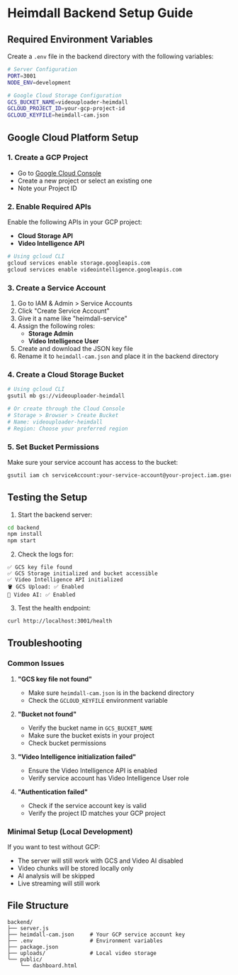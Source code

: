 # Heimdall Backend Setup Guide

## Required Environment Variables

Create a `.env` file in the backend directory with the following variables:

```bash
# Server Configuration
PORT=3001
NODE_ENV=development

# Google Cloud Storage Configuration
GCS_BUCKET_NAME=videouploader-heimdall
GCLOUD_PROJECT_ID=your-gcp-project-id
GCLOUD_KEYFILE=heimdall-cam.json
```

## Google Cloud Platform Setup

### 1. Create a GCP Project
- Go to [Google Cloud Console](https://console.cloud.google.com/)
- Create a new project or select an existing one
- Note your Project ID

### 2. Enable Required APIs
Enable the following APIs in your GCP project:
- **Cloud Storage API**
- **Video Intelligence API**

```bash
# Using gcloud CLI
gcloud services enable storage.googleapis.com
gcloud services enable videointelligence.googleapis.com
```

### 3. Create a Service Account
1. Go to IAM & Admin > Service Accounts
2. Click "Create Service Account"
3. Give it a name like "heimdall-service"
4. Assign the following roles:
   - **Storage Admin**
   - **Video Intelligence User**
5. Create and download the JSON key file
6. Rename it to `heimdall-cam.json` and place it in the backend directory

### 4. Create a Cloud Storage Bucket
```bash
# Using gcloud CLI
gsutil mb gs://videouploader-heimdall

# Or create through the Cloud Console
# Storage > Browser > Create Bucket
# Name: videouploader-heimdall
# Region: Choose your preferred region
```

### 5. Set Bucket Permissions
Make sure your service account has access to the bucket:
```bash
gsutil iam ch serviceAccount:your-service-account@your-project.iam.gserviceaccount.com:objectAdmin gs://videouploader-heimdall
```

## Testing the Setup

1. Start the backend server:
```bash
cd backend
npm install
npm start
```

2. Check the logs for:
```
✅ GCS key file found
✅ GCS Storage initialized and bucket accessible
✅ Video Intelligence API initialized
🪣 GCS Upload: ✅ Enabled
🤖 Video AI: ✅ Enabled
```

3. Test the health endpoint:
```bash
curl http://localhost:3001/health
```

## Troubleshooting

### Common Issues

1. **"GCS key file not found"**
   - Make sure `heimdall-cam.json` is in the backend directory
   - Check the `GCLOUD_KEYFILE` environment variable

2. **"Bucket not found"**
   - Verify the bucket name in `GCS_BUCKET_NAME`
   - Make sure the bucket exists in your project
   - Check bucket permissions

3. **"Video Intelligence initialization failed"**
   - Ensure the Video Intelligence API is enabled
   - Verify service account has Video Intelligence User role

4. **"Authentication failed"**
   - Check if the service account key is valid
   - Verify the project ID matches your GCP project

### Minimal Setup (Local Development)
If you want to test without GCP:
- The server will still work with GCS and Video AI disabled
- Video chunks will be stored locally only
- AI analysis will be skipped
- Live streaming will still work

## File Structure
```
backend/
├── server.js
├── heimdall-cam.json     # Your GCP service account key
├── .env                  # Environment variables
├── package.json
├── uploads/              # Local video storage
└── public/
    └── dashboard.html
``` 